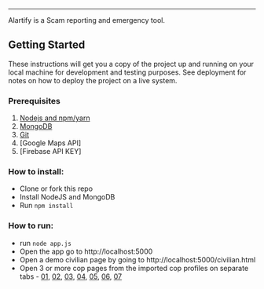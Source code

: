 ----------


Alartify is a Scam reporting and emergency tool.

## Getting Started

These instructions will get you a copy of the project up and running on your local machine for development and testing purposes. See deployment for notes on how to deploy the project on a live system.

### Prerequisites

 1. [Nodejs and npm/yarn](https://nodejs.org)
 2. [MongoDB](https://www.mongodb.com/)
 3. [Git](https://git-scm.com)
 4. [Google Maps API]
 5. [Firebase API KEY]


### How to install:

* Clone or fork this repo
* Install NodeJS and MongoDB
* Run `npm install` 


### How to run:

* run `node app.js` 
* Open the app go to http://localhost:5000
* Open a demo civilian page by going to http://localhost:5000/civilian.html
* Open 3 or more cop pages from the imported cop profiles on separate tabs - [01](http://localhost:5000/cop.html), [02](http://localhost:5000/cop.html), [03](http://localhost:5000/cop.html), [04](http://localhost:5000/cop.html), [05](http://localhost:5000/cop.html), [06](http://localhost:5000/cop.html), [07](http://localhost:5000/cop.html)

